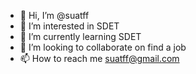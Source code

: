 - 👋 Hi, I’m @suatff
- 👀 I’m interested in SDET
- 🌱 I’m currently learning SDET
- 💞️ I’m looking to collaborate on find a job
- 📫 How to reach me suatff@gmail.com

<!---
suatff/suatff is a ✨ special ✨ repository because its `README.md` (this file) appears on your GitHub profile.
You can click the Preview link to take a look at your changes.
--->

